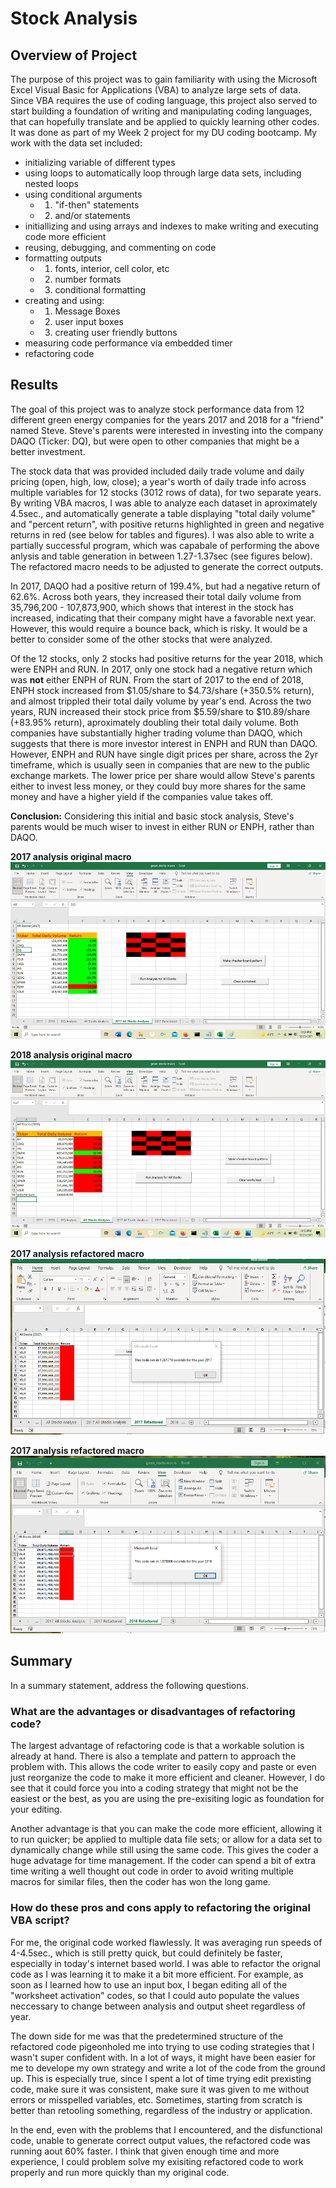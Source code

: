 # Stock Analysis
## Overview of Project
The purpose of this project was to gain familiarity with using the Microsoft Excel Visual Basic for Applications (VBA) to analyze large sets of data. Since VBA requires the use of coding language, this project also served  to start building a foundation of writing and manipulating coding languages, that can hopefully translate and be applied to quickly learning other codes.  It was done as part of my Week 2 project for my DU coding bootcamp.  My work with the data set included:

* initializing variable of different types
* using loops to automatically loop through large data sets, including nested loops
* using conditional arguments
  * 1) "if-then" statements
  * 2) and/or statements
* initiallizing and using arrays and indexes to make writing and executing code more efficient
* reusing, debugging, and commenting on code
* formatting outputs
  * 1) fonts, interior, cell color, etc
  * 2) number formats
  * 3) conditional formatting
* creating and using:
  * 1) Message Boxes
  * 2) user input boxes
  * 3) creating user friendly buttons
* measuring code performance via embedded timer
* refactoring code


## Results
The goal of this project was to analyze stock performance data from 12 different green energy companies for the years 2017 and 2018 for a "friend" named Steve.  Steve's parents were interested in investing into the company DAQO (Ticker: DQ), but were open to other companies that might be a better investment.

The stock data that was provided included daily trade volume and daily pricing (open, high, low, close); a year's worth of daily trade info across multiple variables for 12 stocks (3012 rows of data), for two separate years.  By writing VBA macros, I was able to analyze each dataset in aproximately 4.5sec., and automatically generate a table displaying "total daily volume" and "percent return", with positive returns highlighted in green and negative returns in red (see below for tables and figures).  I was also able to write a partially successful program, which was capabale of performing the above anlysis and table generation in between 1.27-1.37sec (see figures below).  The refactored macro needs to be adjusted to generate the correct outputs.

In 2017, DAQO had a positive return of 199.4%, but had a negative return of 62.6%.  Across both years, they increased their total daily volume from 35,796,200 - 107,873,900, which shows that interest in the stock has increased, indicating that their company might have a favorable next year.  However, this would require a bounce back, which is risky.  It would be a better to consider some of the other stocks that were analyzed.

Of the 12 stocks, only 2 stocks had positive returns for the year 2018, which were ENPH and RUN.  In 2017, only one stock had a negative return which was **not** either ENPH of RUN.  From the start of 2017 to the end of 2018, ENPH stock increased from $1.05/share to $4.73/share (+350.5% return), and almost trippled their total daily volume by year's end.  Across the two years, RUN increased their stock price from $5.59/share to $10.89/share (+83.95% return), aproximately doubling their total daily volume.  Both companies have substantially higher trading volume than DAQO, which suggests that there is more investor interest in ENPH and RUN than DAQO.  However, ENPH and RUN have single digit prices per share, across the 2yr timeframe, which is usually seen in companies that are new to the public exchange markets.  The lower price per share would allow Steve's parents either to invest less money, or they could buy more shares for the same money and have a higher yield if the companies value takes off.

**Conclusion:** Considering this initial and basic stock analysis, Steve's parents would be much wiser to invest in either RUN or ENPH, rather than DAQO.  



**2017 analysis original macro**
![This is an image](https://github.com/bartblack13/stock-analysis/blob/main/2017%20Stock%20Analysis.png)


**2018 analysis original macro**
![This is an image](https://github.com/bartblack13/stock-analysis/blob/main/2018%20Stock%20Analysis.png)


**2017 analysis refactored macro**
![This is an image](https://github.com/bartblack13/stock-analysis/blob/main/VBA_Challenge_2017.png)


**2017 analysis refactored macro**
![This is an image](https://github.com/bartblack13/stock-analysis/blob/main/VBA_Challenge_2018.png)



## Summary
In a summary statement, address the following questions.
### **What are the advantages or disadvantages of refactoring code?**
The largest advantage of refactoring code is that a workable solution is already at hand.  There is also a template and pattern to approach the problem with.  This allows the code writer to easily copy and paste or even just reorganize the code to make it more efficient and cleaner.  However, I do see that it could force you into a coding strategy that might not be the easiest or the best, as you are using the pre-exisiting logic as foundation for your editing.

Another advantage is that you can make the code more efficient, allowing it to run quicker; be applied to multiple data file sets; or allow for a data set to dynamically change while still using the same code.  This gives the coder a huge advatage for time management.  If the coder can spend a bit of extra time writing a well thought out code in order to avoid writing multiple macros for similar files, then the coder has won the long game.

### **How do these pros and cons apply to refactoring the original VBA script?**
For me, the original code worked flawlessly.  It was averaging run speeds of 4-4.5sec., which is still pretty quick, but could definitely be faster, especially in today's internet based world.  I was able to refactor the orignal code as I was learning it to make it a bit more efficient.  For example, as soon as I learned how to use an input box, I began editing all of the "worksheet activation" codes, so that I could auto populate the values neccessary to change between analysis and output sheet regardless of year.  

The down side for me was that the predetermined structure of the refactored code pigeonholed me into trying to use coding strategies that I wasn't super confident with.  In a lot of ways, it might have been easier for me to develope my own strategy and write a lot of the code from the ground up.  This is especially true, since I spent a lot of time trying edit prexisting code, make sure it was consistent, make sure it was given to me without errors or misspelled variables, etc.  Sometimes, starting from scratch is better than retooling something, regardless of the industry or application.

In the end, even with the problems that I encountered, and the disfunctional code, unable to generate correct output values, the refactored code was running aout 60% faster.  I think that given enough time and more experience, I could problem solve my exisiting refactored code to work properly and run more quickly than my original code.


